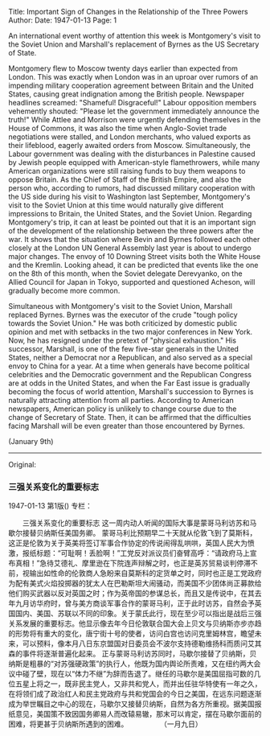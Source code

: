 Title: Important Sign of Changes in the Relationship of the Three Powers
Author: 
Date: 1947-01-13
Page: 1

An international event worthy of attention this week is Montgomery's visit to the Soviet Union and Marshall's replacement of Byrnes as the US Secretary of State.

Montgomery flew to Moscow twenty days earlier than expected from London. This was exactly when London was in an uproar over rumors of an impending military cooperation agreement between Britain and the United States, causing great indignation among the British people. Newspaper headlines screamed: "Shameful! Disgraceful!" Labour opposition members vehemently shouted: "Please let the government immediately announce the truth!" While Attlee and Morrison were urgently defending themselves in the House of Commons, it was also the time when Anglo-Soviet trade negotiations were stalled, and London merchants, who valued exports as their lifeblood, eagerly awaited orders from Moscow. Simultaneously, the Labour government was dealing with the disturbances in Palestine caused by Jewish people equipped with American-style flamethrowers, while many American organizations were still raising funds to buy them weapons to oppose Britain. As the Chief of Staff of the British Empire, and also the person who, according to rumors, had discussed military cooperation with the US side during his visit to Washington last September, Montgomery's visit to the Soviet Union at this time would naturally give different impressions to Britain, the United States, and the Soviet Union. Regarding Montgomery's trip, it can at least be pointed out that it is an important sign of the development of the relationship between the three powers after the war. It shows that the situation where Bevin and Byrnes followed each other closely at the London UN General Assembly last year is about to undergo major changes. The envoy of 10 Downing Street visits both the White House and the Kremlin. Looking ahead, it can be predicted that events like the one on the 8th of this month, when the Soviet delegate Derevyanko, on the Allied Council for Japan in Tokyo, supported and questioned Acheson, will gradually become more common.

Simultaneous with Montgomery's visit to the Soviet Union, Marshall replaced Byrnes. Byrnes was the executor of the crude "tough policy towards the Soviet Union." He was both criticized by domestic public opinion and met with setbacks in the two major conferences in New York. Now, he has resigned under the pretext of "physical exhaustion." His successor, Marshall, is one of the few five-star generals in the United States, neither a Democrat nor a Republican, and also served as a special envoy to China for a year. At a time when generals have become political celebrities and the Democratic government and the Republican Congress are at odds in the United States, and when the Far East issue is gradually becoming the focus of world attention, Marshall's succession to Byrnes is naturally attracting attention from all parties. According to American newspapers, American policy is unlikely to change course due to the change of Secretary of State. Then, it can be affirmed that the difficulties facing Marshall will be even greater than those encountered by Byrnes.

(January 9th)



<hr /> 

Original: 


### 三强关系变化的重要标志

1947-01-13
第1版()
专栏：

　　三强关系变化的重要标志
    这一周内动人听闻的国际大事是蒙哥马利访苏和马歇尔接替贝纳斯任美国务卿。
    蒙哥马利比预期早二十天就从伦敦飞到了莫斯科，这正是伦敦为关于英美将签订军事合作协定的传说闹得乱哄哄，英国人民大为愤激，报纸标题：“可耻啊！丢脸啊！”工党反对派议员们奋臂高呼：“请政府马上宣布真相！”急待艾德礼、摩里逊在下院连声辩解之时，也正是英苏贸易谈判停滞不前，视输出如性命的伦敦商人急盼来自莫斯科的定货单之时，同时也正是工党政府为配有美式火焰投掷器的犹太人在巴勒斯坦大闹骚动，而美国不少团体尚正募款给他们购买武器以反对英国之时；作为英帝国的参谋总长，而且又是传说中，在其去年九月访华府时，曾与美方商谈军事合作的蒙哥马利，正于此时访苏，自然会予英国国内、美国、苏联以不同的印象。关于蒙氏此行，现在至少可以指出是战后三强关系发展的重要标志。他显示像去年今日伦敦联合国大会上贝文与贝纳斯亦步亦趋的形势将有重大的变化，唐宁街十号的使者，访问白宫也访问克里姆林宫，瞻望未来，可以预料，像本月八日东京盟国对日委员会不波尔支持德勒维扬科而质问艾其森的事件将逐渐普遍化起来。
    正与蒙哥马利访苏同时，马歇尔接替了贝纳斯，贝纳斯是粗暴的“对苏强硬政策”的执行人，他既为国内舆论所责难，又在纽约两大会议中碰了壁，现在以“体力不继”为辞而告退了。继任的马歇尔是美国屈指可数的几位五星上将之一，既非民主党人，又非共和党人，而并出任驻华特使有一年之久，在将领们成了政治红人和民主党政府与共和党国会的今日之美国，在远东问题逐渐成为举世瞩目之中心的现在，马歇尔又接替贝纳斯，自然为各方所重视。据美国报纸意见，美国策不致因国务卿易人而改辕易辙，那末可以肯定，摆在马歇尔面前的困难，将更甚于贝纳斯所遇到的困难。
　　　　      （一月九日）
